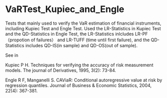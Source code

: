 # VaRTest_Kupiec_and_Engle
Tests that mainly used to verify the VaR estimation of financial instruments, including Kupiec Test and Engle Test. Used the LR-Statistics in Kupiec Test and the QD-Statistics in Engle Test, the LR-Statistics inlcludes LR-PF（propotion of failures） and LR-TUFF (time until first failure), and the QD-Statistics includes QD-IS(in sample) and QD-OS(out of sample).

See in

Kupiec P H. Techniques for verifying the accuracy of risk measurement models. The journal of Derivatives, 1995, 3(2): 73-84.

Engle R F, Manganelli S. CAViaR: Conditional autoregressive value at risk by regression quantiles. Journal of Business & Economic Statistics, 2004, 22(4): 367-381.
